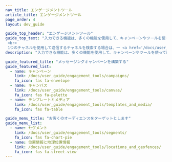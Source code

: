 ```yaml
---
nav_title: エンゲージメントツール
article_title: エンゲージメントツール
page_order: 4
layout: dev_guide

guide_top_header: "エンゲージメントツール"
guide_top_text: "入力できる機能は、多くの機能を使用して、キャンペーンやツールを使って顧客やユーザーにリーチすることができます。また、弊社のテンプレートおよびメディアツールを使用して、一貫性の確保(画像や他のコンテンツのアップロード)を最適化することもできます。そこから、セグメントと地理位置情報を作成し、位置情報その他の属性をお客いのオーディエンスを対象とすることができます。<br>
 <br>
 1つのチャネルを使用して送信するチャネルを検索する場合は、一 <a href='/docs/user_guide/message_building_by_channel/'>部のユーザー向けツールとキャンペーンツールを使用して送信できます。[チャネル別メッセージの構築]セクションをご覧</a> ください。"
description: "入力できる機能は、多くの機能を使用して、キャンペーンやツールを使って顧客やユーザーにリーチすることができます。また、弊社のテンプレート&メディアツールを使用して、一貫性の確保のために最適化することもできます。"

guide_featured_title: "メッセージングキャンペーンを構築する"
guide_featured_list:
  - name: キャンペーン
    link: /docs/user_guide/engagement_tools/campaigns/
    fa_icon: fas fa-envelope
  - name: キャンバス
    link: /docs/user_guide/engagement_tools/canvas/
    fa_icon: fas fa-palette
  - name: テンプレートとメディア
    link: /docs/user_guide/engagement_tools/templates_and_media/
    fa_icon: fas fa-table

guide_menu_title: "お客くのオーディエンスをターゲットとします"
guide_menu_list:
  - name: セグメント
    link: /docs/user_guide/engagement_tools/segments/
    fa_icon: fas fa-chart-pie
  - name: 位置情報と地理位置情報
    link: /docs/user_guide/engagement_tools/locations_and_geofences/
    fa_icon: fas fa-street-view
---
```

